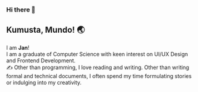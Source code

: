 ### Hi there 👋
## Kumusta, Mundo! 🌏

I am **Jan**!<br>
I am a graduate of Computer Science with keen interest on UI/UX Design and Frontend Development. <br>
✍ Other than programming, I love reading and writing. Other than writing formal and technical documents, I often spend my time formulating stories or indulging into my creativity.
<!--
**kibalias/kibalias** is a ✨ _special_ ✨ repository because its `README.md` (this file) appears on your GitHub profile.

Here are some ideas to get you started:

- 🔭 I’m currently working on ...
- 🌱 I’m currently learning ...
- 👯 I’m looking to collaborate on ...
- 🤔 I’m looking for help with ...
- 💬 Ask me about ...
- 📫 How to reach me: ...
- 😄 Pronouns: ...
- ⚡ Fun fact: ...
-->
